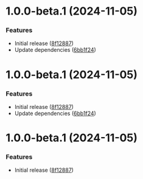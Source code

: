 # 1.0.0-beta.1 (2024-11-05)


### Features

* Initial release ([8f12887](https://github.com/peerigon/configs/commit/8f128873b8481832dea06c88115a785c3c7a3627))
* Update dependencies ([6bb1f24](https://github.com/peerigon/configs/commit/6bb1f242e7de360d96868b8e2b6aea58ce493c31))

# 1.0.0-beta.1 (2024-11-05)


### Features

* Initial release ([8f12887](https://github.com/peerigon/configs/commit/8f128873b8481832dea06c88115a785c3c7a3627))
* Update dependencies ([6bb1f24](https://github.com/peerigon/configs/commit/6bb1f242e7de360d96868b8e2b6aea58ce493c31))

# 1.0.0-beta.1 (2024-11-05)


### Features

* Initial release ([8f12887](https://github.com/peerigon/configs/commit/8f128873b8481832dea06c88115a785c3c7a3627))
